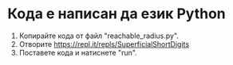 # Кода е написан да език Python

1. Копирайте кода от файл "reachable_radius.py".
2. Отворите https://repl.it/repls/SuperficialShortDigits
3. Поставете кода и натиснете "run".
